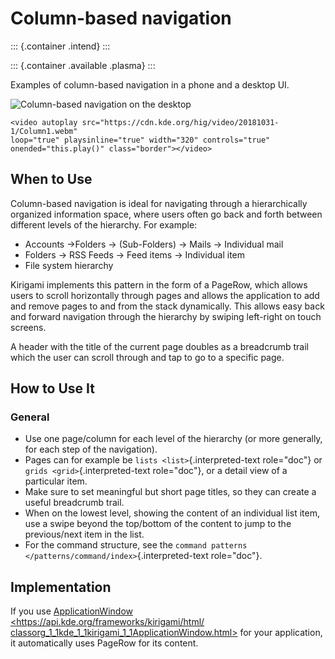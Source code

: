 Column-based navigation
=======================

::: {.container .intend}
:::

::: {.container .available .plasma}
:::

Examples of column-based navigation in a phone and a desktop UI.

![Column-based navigation on the desktop](/img/Desktop.png)

```{=html}
<video autoplay src="https://cdn.kde.org/hig/video/20181031-1/Column1.webm" 
loop="true" playsinline="true" width="320" controls="true" 
onended="this.play()" class="border"></video>
```
When to Use
-----------

Column-based navigation is ideal for navigating through a hierarchically
organized information space, where users often go back and forth between
different levels of the hierarchy. For example:

-   Accounts -\>Folders -\> (Sub-Folders) -\> Mails -\> Individual mail
-   Folders -\> RSS Feeds -\> Feed items -\> Individual item
-   File system hierarchy

Kirigami implements this pattern in the form of a PageRow, which allows
users to scroll horizontally through pages and allows the application to
add and remove pages to and from the stack dynamically. This allows easy
back and forward navigation through the hierarchy by swiping left-right
on touch screens.

A header with the title of the current page doubles as a breadcrumb
trail which the user can scroll through and tap to go to a specific
page.

How to Use It
-------------

### General

-   Use one page/column for each level of the hierarchy (or more
    generally, for each step of the navigation).
-   Pages can for example be `lists <list>`{.interpreted-text
    role="doc"} or `grids <grid>`{.interpreted-text role="doc"}, or a
    detail view of a particular item.
-   Make sure to set meaningful but short page titles, so they can
    create a useful breadcrumb trail.
-   When on the lowest level, showing the content of an individual list
    item, use a swipe beyond the top/bottom of the content to jump to
    the previous/next item in the list.
-   For the command structure, see the
    `command patterns </patterns/command/index>`{.interpreted-text
    role="doc"}.

Implementation
--------------

If you use [ApplicationWindow
\<https://api.kde.org/frameworks/kirigami/html/
classorg_1\_1kde_1\_1kirigami_1\_1ApplicationWindow.html\>]() for your
application, it automatically uses PageRow for its content.
